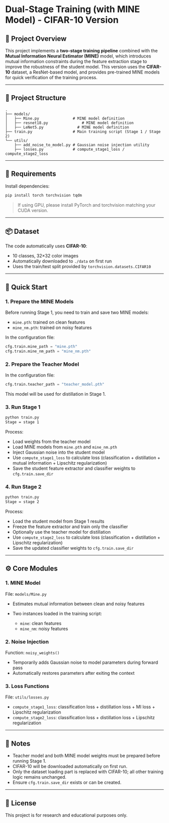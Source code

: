 # Dual-Stage Training (with MINE Model) - CIFAR-10 Version

## 📌 Project Overview

This project implements a **two-stage training pipeline** combined with the **Mutual Information Neural Estimator (MINE)** model, which introduces mutual information constraints during the feature extraction stage to improve the robustness of the student model.
This version uses the **CIFAR-10** dataset, a ResNet-based model, and provides pre-trained MINE models for quick verification of the training process.

---

## 📂 Project Structure

```
.
├── models/
│   ├── Mine.py               # MINE model definition
│   ├── resnet18.py               # MINE model definition
│   ├── LeNet5.py               # MINE model definition
├── train.py                  # Main training script (Stage 1 / Stage 2)
└── utils/
    ├── add_noise_to_model.py # Gaussian noise injection utility
    ├── losses.py             # compute_stage1_loss / compute_stage2_loss
```

---

## 🔧 Requirements

Install dependencies:

```bash
pip install torch torchvision tqdm
```

> If using GPU, please install PyTorch and torchvision matching your CUDA version.

---

## 📦 Dataset

The code automatically uses **CIFAR-10**:

* 10 classes, 32×32 color images
* Automatically downloaded to `./data` on first run
* Uses the train/test split provided by `torchvision.datasets.CIFAR10`

---

## 🚀 Quick Start

### 1. Prepare the MINE Models

Before running Stage 1, you need to train and save two MINE models:

* `mine.pth`: trained on clean features
* `mine_nm.pth`: trained on noisy features

In the configuration file:

```python
cfg.train.mine_path = "mine.pth"
cfg.train.mine_nm_path = "mine_nm.pth"
```

### 2. Prepare the Teacher Model

In the configuration file:

```python
cfg.train.teacher_path = "teacher_model.pth"
```

This model will be used for distillation in Stage 1.

### 3. Run Stage 1

```bash
python train.py 
Stage = stage 1
```

Process:

* Load weights from the teacher model
* Load MINE models from `mine.pth` and `mine_nm.pth`
* Inject Gaussian noise into the student model
* Use `compute_stage1_loss` to calculate loss (classification + distillation + mutual information + Lipschitz regularization)
* Save the student feature extractor and classifier weights to `cfg.train.save_dir`

### 4. Run Stage 2

```bash
python train.py 
Stage = stage 2
```

Process:

* Load the student model from Stage 1 results
* Freeze the feature extractor and train only the classifier
* Optionally use the teacher model for distillation
* Use `compute_stage2_loss` to calculate loss (classification + distillation + Lipschitz regularization)
* Save the updated classifier weights to `cfg.train.save_dir`

---

## ⚙️ Core Modules

### 1. MINE Model

File: `models/Mine.py`

* Estimates mutual information between clean and noisy features
* Two instances loaded in the training script:

  * `mine`: clean features
  * `mine_nm`: noisy features

### 2. Noise Injection

Function: `noisy_weights()`

* Temporarily adds Gaussian noise to model parameters during forward pass
* Automatically restores parameters after exiting the context

### 3. Loss Functions

File: `utils/losses.py`

* `compute_stage1_loss`: classification loss + distillation loss + MI loss + Lipschitz regularization
* `compute_stage2_loss`: classification loss + distillation loss + Lipschitz regularization

---

## 📝 Notes

* Teacher model and both MINE model weights must be prepared before running Stage 1.
* CIFAR-10 will be downloaded automatically on first run.
* Only the dataset loading part is replaced with CIFAR-10; all other training logic remains unchanged.
* Ensure `cfg.train.save_dir` exists or can be created.

---

## 📜 License

This project is for research and educational purposes only.
